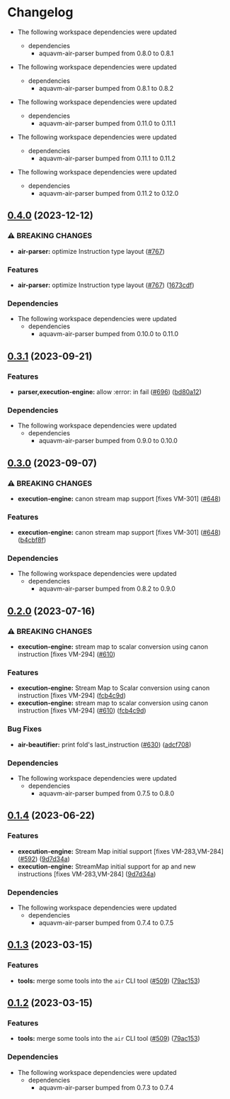 # Changelog

* The following workspace dependencies were updated
  * dependencies
    * aquavm-air-parser bumped from 0.8.0 to 0.8.1

* The following workspace dependencies were updated
  * dependencies
    * aquavm-air-parser bumped from 0.8.1 to 0.8.2

* The following workspace dependencies were updated
  * dependencies
    * aquavm-air-parser bumped from 0.11.0 to 0.11.1

* The following workspace dependencies were updated
  * dependencies
    * aquavm-air-parser bumped from 0.11.1 to 0.11.2

* The following workspace dependencies were updated
  * dependencies
    * aquavm-air-parser bumped from 0.11.2 to 0.12.0

## [0.4.0](https://github.com/fluencelabs/aquavm/compare/air-beautifier-v0.3.1...air-beautifier-v0.4.0) (2023-12-12)


### ⚠ BREAKING CHANGES

* **air-parser:** optimize Instruction type layout ([#767](https://github.com/fluencelabs/aquavm/issues/767))

### Features

* **air-parser:** optimize Instruction type layout ([#767](https://github.com/fluencelabs/aquavm/issues/767)) ([1673cdf](https://github.com/fluencelabs/aquavm/commit/1673cdf06c1fcdd9d06789b0d9d76e71d1625fea))


### Dependencies

* The following workspace dependencies were updated
  * dependencies
    * aquavm-air-parser bumped from 0.10.0 to 0.11.0

## [0.3.1](https://github.com/fluencelabs/aquavm/compare/air-beautifier-v0.3.0...air-beautifier-v0.3.1) (2023-09-21)


### Features

* **parser,execution-engine:** allow :error: in fail ([#696](https://github.com/fluencelabs/aquavm/issues/696)) ([bd80a12](https://github.com/fluencelabs/aquavm/commit/bd80a127eaab39f1ba02740e3e67d69cb36a699c))


### Dependencies

* The following workspace dependencies were updated
  * dependencies
    * aquavm-air-parser bumped from 0.9.0 to 0.10.0

## [0.3.0](https://github.com/fluencelabs/aquavm/compare/air-beautifier-v0.2.2...air-beautifier-v0.3.0) (2023-09-07)


### ⚠ BREAKING CHANGES

* **execution-engine:** canon stream map support [fixes VM-301] ([#648](https://github.com/fluencelabs/aquavm/issues/648))

### Features

* **execution-engine:** canon stream map support [fixes VM-301] ([#648](https://github.com/fluencelabs/aquavm/issues/648)) ([b4cbf8f](https://github.com/fluencelabs/aquavm/commit/b4cbf8f621b77ba2031900f021bf20d0f27e34b8))


### Dependencies

* The following workspace dependencies were updated
  * dependencies
    * aquavm-air-parser bumped from 0.8.2 to 0.9.0

## [0.2.0](https://github.com/fluencelabs/aquavm/compare/air-beautifier-v0.1.4...air-beautifier-v0.2.0) (2023-07-16)


### ⚠ BREAKING CHANGES

* **execution-engine:** stream map to scalar conversion using canon instruction [fixes VM-294] ([#610](https://github.com/fluencelabs/aquavm/issues/610))

### Features

* **execution-engine:** Stream Map to Scalar conversion using canon instruction [fixes VM-294] ([fcb4c9d](https://github.com/fluencelabs/aquavm/commit/fcb4c9dab43d82e87f1d6f8a83b72f6891d37bef))
* **execution-engine:** stream map to scalar conversion using canon instruction [fixes VM-294] ([#610](https://github.com/fluencelabs/aquavm/issues/610)) ([fcb4c9d](https://github.com/fluencelabs/aquavm/commit/fcb4c9dab43d82e87f1d6f8a83b72f6891d37bef))


### Bug Fixes

* **air-beautifier:** print fold's last_instruction ([#630](https://github.com/fluencelabs/aquavm/issues/630)) ([adcf708](https://github.com/fluencelabs/aquavm/commit/adcf708c95baba1df319e438152a71607f52e92b))


### Dependencies

* The following workspace dependencies were updated
  * dependencies
    * aquavm-air-parser bumped from 0.7.5 to 0.8.0

## [0.1.4](https://github.com/fluencelabs/aquavm/compare/air-beautifier-v0.1.3...air-beautifier-v0.1.4) (2023-06-22)


### Features

* **execution-engine:** Stream Map initial support [fixes VM-283,VM-284] ([#592](https://github.com/fluencelabs/aquavm/issues/592)) ([9d7d34a](https://github.com/fluencelabs/aquavm/commit/9d7d34a452cb65e968ed68decc67f3bc523a5115))
* **execution-engine:** StreamMap initial support for ap and new instructions [fixes VM-283,VM-284] ([9d7d34a](https://github.com/fluencelabs/aquavm/commit/9d7d34a452cb65e968ed68decc67f3bc523a5115))


### Dependencies

* The following workspace dependencies were updated
  * dependencies
    * aquavm-air-parser bumped from 0.7.4 to 0.7.5

## [0.1.3](https://github.com/fluencelabs/aquavm/compare/air-beautifier-v0.1.2...air-beautifier-v0.1.3) (2023-03-15)


### Features

* **tools:** merge some tools into the `air` CLI tool ([#509](https://github.com/fluencelabs/aquavm/issues/509)) ([79ac153](https://github.com/fluencelabs/aquavm/commit/79ac153f1dcfc0a77ec511c6e25285728312ad4c))

## [0.1.2](https://github.com/fluencelabs/aquavm/compare/air-beautifier-v0.1.1...air-beautifier-v0.1.2) (2023-03-15)


### Features

* **tools:** merge some tools into the `air` CLI tool ([#509](https://github.com/fluencelabs/aquavm/issues/509)) ([79ac153](https://github.com/fluencelabs/aquavm/commit/79ac153f1dcfc0a77ec511c6e25285728312ad4c))


### Dependencies

* The following workspace dependencies were updated
  * dependencies
    * aquavm-air-parser bumped from 0.7.3 to 0.7.4
